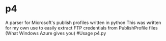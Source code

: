 # p4
A parser for Microsoft's publish profiles written in python
This was written for my own use to easily extract FTP credentials from
PublishProfile files (What Windows Azure gives you)
#Usage
p4.py <PublishProfile file>
